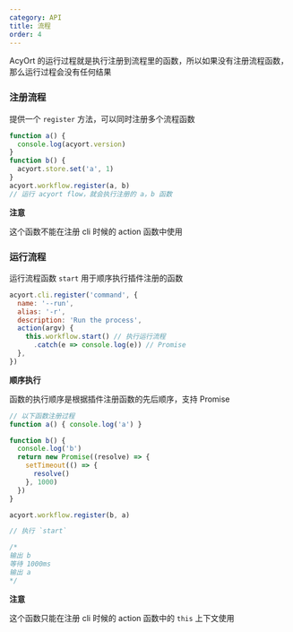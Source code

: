 ```yaml
---
category: API
title: 流程
order: 4
---
```


AcyOrt 的运行过程就是执行注册到流程里的函数，所以如果没有注册流程函数，那么运行过程会没有任何结果

### 注册流程

提供一个 `register` 方法，可以同时注册多个流程函数

```js
function a() {
  console.log(acyort.version)
}
function b() {
  acyort.store.set('a', 1)
}
acyort.workflow.register(a, b)
// 运行 acyort flow，就会执行注册的 a，b 函数
```

**注意**

这个函数不能在注册 cli 时候的 action 函数中使用

### 运行流程

运行流程函数 `start` 用于顺序执行插件注册的函数

```js
acyort.cli.register('command', {
  name: '--run',
  alias: '-r',
  description: 'Run the process',
  action(argv) {
    this.workflow.start() // 执行运行流程
      .catch(e => console.log(e)) // Promise
  },
})
```

**顺序执行**

函数的执行顺序是根据插件注册函数的先后顺序，支持 Promise

```js
// 以下函数注册过程
function a() { console.log('a') }

function b() {
  console.log('b')
  return new Promise((resolve) => {
    setTimeout(() => {
      resolve()
    }, 1000)
  })
}

acyort.workflow.register(b, a)

// 执行 `start`

/*
输出 b
等待 1000ms
输出 a
*/
```

**注意**

这个函数只能在注册 cli 时候的 action 函数中的 `this` 上下文使用

